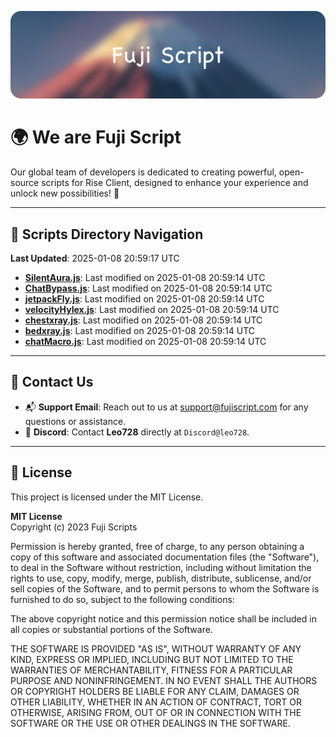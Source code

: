 ![Banner](.github/b.webp)

# 🌍 **We are Fuji Script**

Our global team of developers is dedicated to creating powerful, open-source scripts for Rise Client, designed to enhance your experience and unlock new possibilities! 🌟

---
<!-- SCRIPTS_NAVIGATION_START -->
## 📂 **Scripts Directory Navigation**

**Last Updated**: 2025-01-08 20:59:17 UTC

- **[SilentAura.js](scripts/SilentAura.js)**: Last modified on 2025-01-08 20:59:14 UTC
- **[ChatBypass.js](scripts/ChatBypass.js)**: Last modified on 2025-01-08 20:59:14 UTC
- **[jetpackFly.js](scripts/jetpackFly.js)**: Last modified on 2025-01-08 20:59:14 UTC
- **[velocityHylex.js](scripts/velocityHylex.js)**: Last modified on 2025-01-08 20:59:14 UTC
- **[chestxray.js](scripts/chestxray.js)**: Last modified on 2025-01-08 20:59:14 UTC
- **[bedxray.js](scripts/bedxray.js)**: Last modified on 2025-01-08 20:59:14 UTC
- **[chatMacro.js](scripts/chatMacro.js)**: Last modified on 2025-01-08 20:59:14 UTC

<!-- SCRIPTS_NAVIGATION_END -->

---

## 💬 **Contact Us**  
- 📬 **Support Email**: Reach out to us at [support@fujiscript.com](mailto:support@fujiscript.com) for any questions or assistance.  
- 💬 **Discord**: Contact **Leo728** directly at `Discord@leo728`.

---

## 📜 **License**

This project is licensed under the MIT License.  

**MIT License**  
Copyright (c) 2023 Fuji Scripts  

Permission is hereby granted, free of charge, to any person obtaining a copy of this software and associated documentation files (the "Software"), to deal in the Software without restriction, including without limitation the rights to use, copy, modify, merge, publish, distribute, sublicense, and/or sell copies of the Software, and to permit persons to whom the Software is furnished to do so, subject to the following conditions:  

The above copyright notice and this permission notice shall be included in all copies or substantial portions of the Software.  

THE SOFTWARE IS PROVIDED "AS IS", WITHOUT WARRANTY OF ANY KIND, EXPRESS OR IMPLIED, INCLUDING BUT NOT LIMITED TO THE WARRANTIES OF MERCHANTABILITY, FITNESS FOR A PARTICULAR PURPOSE AND NONINFRINGEMENT. IN NO EVENT SHALL THE AUTHORS OR COPYRIGHT HOLDERS BE LIABLE FOR ANY CLAIM, DAMAGES OR OTHER LIABILITY, WHETHER IN AN ACTION OF CONTRACT, TORT OR OTHERWISE, ARISING FROM, OUT OF OR IN CONNECTION WITH THE SOFTWARE OR THE USE OR OTHER DEALINGS IN THE SOFTWARE.  
